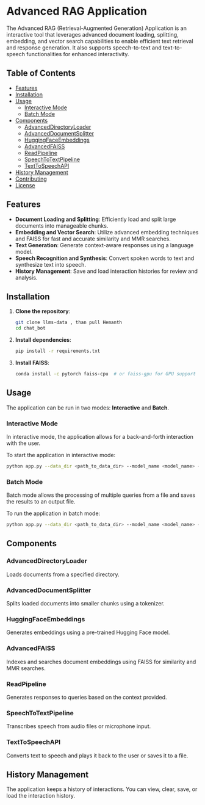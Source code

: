 # Advanced RAG Application

The Advanced RAG (Retrieval-Augmented Generation) Application is an interactive tool that leverages advanced document loading, splitting, embedding, and vector search capabilities to enable efficient text retrieval and response generation. It also supports speech-to-text and text-to-speech functionalities for enhanced interactivity.

## Table of Contents

- [Features](#features)
- [Installation](#installation)
- [Usage](#usage)
  - [Interactive Mode](#interactive-mode)
  - [Batch Mode](#batch-mode)
- [Components](#components)
  - [AdvancedDirectoryLoader](#advanceddirectoryloader)
  - [AdvancedDocumentSplitter](#advanceddocumentsplitter)
  - [HuggingFaceEmbeddings](#huggingfaceembeddings)
  - [AdvancedFAISS](#advancedfaiss)
  - [ReadPipeline](#readpipeline)
  - [SpeechToTextPipeline](#speechtotextpipeline)
  - [TextToSpeechAPI](#texttospeechapi)
- [History Management](#history-management)
- [Contributing](#contributing)
- [License](#license)

## Features

- **Document Loading and Splitting**: Efficiently load and split large documents into manageable chunks.
- **Embedding and Vector Search**: Utilize advanced embedding techniques and FAISS for fast and accurate similarity and MMR searches.
- **Text Generation**: Generate context-aware responses using a language model.
- **Speech Recognition and Synthesis**: Convert spoken words to text and synthesize text into speech.
- **History Management**: Save and load interaction histories for review and analysis.

## Installation

1. **Clone the repository**:
    ```bash
    git clone llms-data , than pull Hemanth
    cd chat_bot
    ```

2. **Install dependencies**:
    ```bash
    pip install -r requirements.txt
    ```

3. **Install FAISS**:
    ```bash
    conda install -c pytorch faiss-cpu  # or faiss-gpu for GPU support
    ```

## Usage

The application can be run in two modes: **Interactive** and **Batch**.

### Interactive Mode

In interactive mode, the application allows for a back-and-forth interaction with the user. 

To start the application in interactive mode:

```bash
python app.py --data_dir <path_to_data_dir> --model_name <model_name> --mode interactive
```

### Batch Mode

Batch mode allows the processing of multiple queries from a file and saves the results to an output file.

To run the application in batch mode:

```bash
python app.py --data_dir <path_to_data_dir> --model_name <model_name> --mode batch --batch_file <path_to_batch_file> --output_file <path_to_output_file>
```

## Components

### AdvancedDirectoryLoader

Loads documents from a specified directory.

### AdvancedDocumentSplitter

Splits loaded documents into smaller chunks using a tokenizer.

### HuggingFaceEmbeddings

Generates embeddings using a pre-trained Hugging Face model.

### AdvancedFAISS

Indexes and searches document embeddings using FAISS for similarity and MMR searches.

### ReadPipeline

Generates responses to queries based on the context provided.

### SpeechToTextPipeline

Transcribes speech from audio files or microphone input.

### TextToSpeechAPI

Converts text to speech and plays it back to the user or saves it to a file.

## History Management

The application keeps a history of interactions. You can view, clear, save, or load the interaction history.



